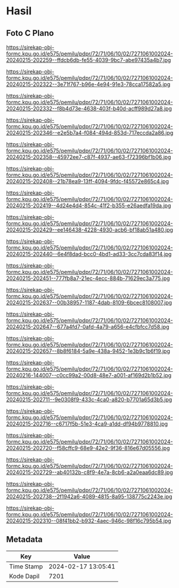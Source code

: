 # Hasil

## Foto C Plano

https://sirekap-obj-formc.kpu.go.id/e575/pemilu/pdpr/72/71/06/10/02/7271061002024-20240215-202259--ffdcb6db-fe55-4039-9bc7-abe97435a4b7.jpg

https://sirekap-obj-formc.kpu.go.id/e575/pemilu/pdpr/72/71/06/10/02/7271061002024-20240215-202322--3e71f767-b96e-4e94-91e3-78cca17582a5.jpg

https://sirekap-obj-formc.kpu.go.id/e575/pemilu/pdpr/72/71/06/10/02/7271061002024-20240215-202332--f8b4d73e-4638-403f-b40d-acff989d27a8.jpg

https://sirekap-obj-formc.kpu.go.id/e575/pemilu/pdpr/72/71/06/10/02/7271061002024-20240215-202346--e2e5b7a4-f084-494d-853d-717eccda2a86.jpg

https://sirekap-obj-formc.kpu.go.id/e575/pemilu/pdpr/72/71/06/10/02/7271061002024-20240215-202358--45972ee7-c87f-4937-ae63-f72396bf1b06.jpg

https://sirekap-obj-formc.kpu.go.id/e575/pemilu/pdpr/72/71/06/10/02/7271061002024-20240215-202408--21b78ea9-13ff-4094-9fdc-f45572e865c4.jpg

https://sirekap-obj-formc.kpu.go.id/e575/pemilu/pdpr/72/71/06/10/02/7271061002024-20240215-202419--4d24e4d4-854c-41f2-b355-e26aedfa19da.jpg

https://sirekap-obj-formc.kpu.go.id/e575/pemilu/pdpr/72/71/06/10/02/7271061002024-20240215-202429--ee146438-4228-4930-acb6-bf18ab51a480.jpg

https://sirekap-obj-formc.kpu.go.id/e575/pemilu/pdpr/72/71/06/10/02/7271061002024-20240215-202440--6e4f8dad-bcc0-4bd1-ad33-3cc7cda83f14.jpg

https://sirekap-obj-formc.kpu.go.id/e575/pemilu/pdpr/72/71/06/10/02/7271061002024-20240215-202451--777fb8a7-21ec-4ecc-884b-71629ec3a775.jpg

https://sirekap-obj-formc.kpu.go.id/e575/pemilu/pdpr/72/71/06/10/02/7271061002024-20240215-202637--00b38957-1187-4dab-8109-6bcec8108007.jpg

https://sirekap-obj-formc.kpu.go.id/e575/pemilu/pdpr/72/71/06/10/02/7271061002024-20240215-202647--677a4fd7-0afd-4a79-a656-e4cfbfcc7d58.jpg

https://sirekap-obj-formc.kpu.go.id/e575/pemilu/pdpr/72/71/06/10/02/7271061002024-20240215-202657--8b8f6184-5a9e-438a-9452-1e3b9c1b6f19.jpg

https://sirekap-obj-formc.kpu.go.id/e575/pemilu/pdpr/72/71/06/10/02/7271061002024-20240216-144007--c0cc99a2-00d8-48e7-a001-af169d2b1b52.jpg

https://sirekap-obj-formc.kpu.go.id/e575/pemilu/pdpr/72/71/06/10/02/7271061002024-20240215-202711--9e0308f9-433c-4ca0-a820-b7701a65d3b5.jpg

https://sirekap-obj-formc.kpu.go.id/e575/pemilu/pdpr/72/71/06/10/02/7271061002024-20240215-202716--c6717f5b-51e3-4ca9-a1dd-df94b9778810.jpg

https://sirekap-obj-formc.kpu.go.id/e575/pemilu/pdpr/72/71/06/10/02/7271061002024-20240215-202720--f58cffc9-68e9-42e2-9f36-816e67d05556.jpg

https://sirekap-obj-formc.kpu.go.id/e575/pemilu/pdpr/72/71/06/10/02/7271061002024-20240215-202729--ab40132b-c8f9-4e7a-8cb6-a2a0eaa6dc89.jpg

https://sirekap-obj-formc.kpu.go.id/e575/pemilu/pdpr/72/71/06/10/02/7271061002024-20240215-202738--2f1942a6-4089-4815-8a95-138775c2243e.jpg

https://sirekap-obj-formc.kpu.go.id/e575/pemilu/pdpr/72/71/06/10/02/7271061002024-20240215-202310--08f41bb2-b932-4aec-946c-98f16c795b54.jpg


## Metadata

| Key        | Value               |
| ---------- | ------------------- |
| Time Stamp | 2024-02-17 13:05:41 |
| Kode Dapil | 7201                |



